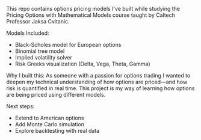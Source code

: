 This repo contains options pricing models I've built while studying the Pricing Options with Mathematical Models course taught by Caltech Professor Jaksa Cvitanic.

Models Included:
- Black-Scholes model for European options
- Binomial tree model
- Implied volatility solver
- Risk Greeks visualization (Delta, Vega, Theta, Gamma)

Why I built this:
As someone with a passion for options trading I wanted to deepen my technical understanding of how options are priced—and how risk is quantified in real time. This project is my way of learning how options are being priced using different models.

Next steps:
- Extend to American options
- Add Monte Carlo simulation
- Explore backtesting with real data
